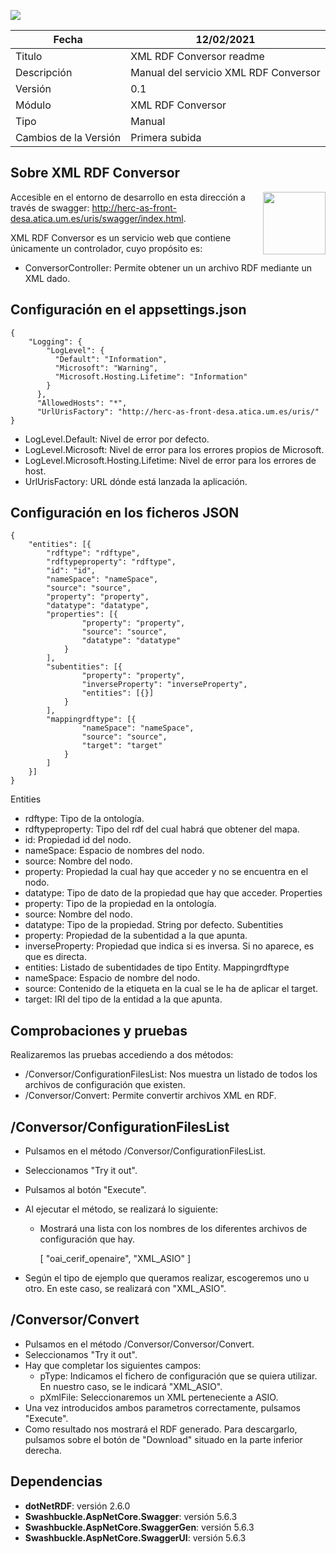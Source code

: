 ![](..//Docs/media/CabeceraDocumentosMD.png)

| Fecha         | 12/02/2021                                                   |
| ------------- | ------------------------------------------------------------ |
|Titulo|XML RDF Conversor readme| 
|Descripción|Manual del servicio XML RDF Conversor|
|Versión|0.1|
|Módulo|XML RDF Conversor|
|Tipo|Manual|
|Cambios de la Versión|Primera subida|

## Sobre XML RDF Conversor
[<img align="right" width="100px" src="https://dotnetfoundation.org/img/logo_big.svg" />](https://dotnetfoundation.org/projects?searchquery=IdentityServer&type=project)

Accesible en el entorno de desarrollo en esta dirección a través de swagger: http://herc-as-front-desa.atica.um.es/uris/swagger/index.html.

XML RDF Conversor es un servicio web que contiene únicamente un controlador, cuyo propósito es:
 - ConversorController: Permite obtener un un archivo RDF mediante un XML dado.

## Configuración en el appsettings.json

    { 
		"Logging": {
		    "LogLevel": {
		      "Default": "Information",
		      "Microsoft": "Warning",
		      "Microsoft.Hosting.Lifetime": "Information"
		    }
		  },
		  "AllowedHosts": "*",
		  "UrlUrisFactory": "http://herc-as-front-desa.atica.um.es/uris/"
    }
    
 - LogLevel.Default: Nivel de error por defecto.
 - LogLevel.Microsoft: Nivel de error para los errores propios de Microsoft.
 - LogLevel.Microsoft.Hosting.Lifetime: Nivel de error para los errores de host.
 - UrlUrisFactory: URL dónde está lanzada la aplicación.
 
## Configuración en los ficheros JSON
    
	{
		"entities": [{
			"rdftype": "rdftype",
			"rdftypeproperty": "rdftype",
			"id": "id",
			"nameSpace": "nameSpace",
			"source": "source",
			"property": "property",
			"datatype": "datatype",
			"properties": [{
					"property": "property",
					"source": "source",
					"datatype": "datatype"
				}
			],
			"subentities": [{
					"property": "property",
					"inverseProperty": "inverseProperty",
					"entities": [{}]
				}
			],
			"mappingrdftype": [{
					"nameSpace": "nameSpace",
					"source": "source",
					"target": "target"
				}
			]
		}]		
	}

Entities
- rdftype: Tipo de la ontología.
- rdftypeproperty: Tipo del rdf del cual habrá que obtener del mapa.
- id: Propiedad id del nodo.
- nameSpace: Espacio de nombres del nodo.
- source: Nombre del nodo.
- property: Propiedad la cual hay que acceder y no se encuentra en el nodo.
- datatype: Tipo de dato de la propiedad que hay que acceder.
Properties
- property: Tipo de la propiedad en la ontología.
- source: Nombre del nodo.
- datatype: Tipo de la propiedad. String por defecto.
Subentities
- property: Propiedad de la subentidad a la que apunta.
- inverseProperty: Propiedad que indica si es inversa. Si no aparece, es que es directa.
- entities: Listado de subentidades de tipo Entity.
Mappingrdftype
- nameSpace: Espacio de nombre del nodo.
- source: Contenido de la etiqueta en la cual se le ha de aplicar el target.
- target: IRI del tipo de la entidad a la que apunta.

## Comprobaciones y pruebas

Realizaremos las pruebas accediendo a dos métodos:
- /Conversor/ConfigurationFilesList: Nos muestra un listado de todos los archivos de configuración que existen.
- /Conversor/Convert: Permite convertir archivos XML en RDF.

## /Conversor/ConfigurationFilesList    

- Pulsamos en el método /Conversor/ConfigurationFilesList.
- Seleccionamos "Try it out".
- Pulsamos al botón "Execute".
- Al ejecutar el método, se realizará lo siguiente:
	- Mostrará una lista con los nombres de los diferentes archivos de configuración que hay.
	
		[
		"oai_cerif_openaire", 
		"XML_ASIO"
		]
		
- Según el tipo de ejemplo que queramos realizar, escogeremos uno u otro. En este caso, se realizará con "XML_ASIO".

## /Conversor/Convert

- Pulsamos en el método /Conversor/Conversor/Convert.
- Seleccionamos "Try it out".
- Hay que completar los siguientes campos:
	- pType: Indicamos el fichero de configuración que se quiera utilizar. En nuestro caso, se le indicará "XML_ASIO".
	- pXmlFile: Seleccionaremos un XML perteneciente a ASIO. 
- Una vez introducidos ambos parametros correctamente, pulsamos "Execute".
- Como resultado nos mostrará el RDF generado. Para descargarlo, pulsamos sobre el botón de "Download" situado en la parte inferior derecha.

## Dependencias

- **dotNetRDF**: versión 2.6.0
- **Swashbuckle.AspNetCore.Swagger**: versión 5.6.3
- **Swashbuckle.AspNetCore.SwaggerGen**: versión 5.6.3
- **Swashbuckle.AspNetCore.SwaggerUI**: versión 5.6.3
